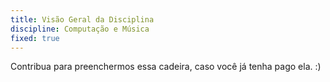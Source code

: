 ```yaml
---
title: Visão Geral da Disciplina
discipline: Computação e Música
fixed: true
---
```


Contribua para preenchermos essa cadeira, caso você já tenha pago ela. :)